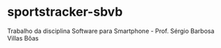 sportstracker-sbvb
==================

Trabalho da disciplina Software para Smartphone - Prof. Sérgio Barbosa Villas Bôas
